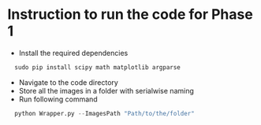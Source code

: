 # Instruction to run the code for Phase 1

* Install the required dependencies
```cmd
  sudo pip install scipy math matplotlib argparse
```

* Navigate to the code directory
* Store all the images in a folder with serialwise naming 
* Run following command
```python
  python Wrapper.py --ImagesPath "Path/to/the/folder"
```


